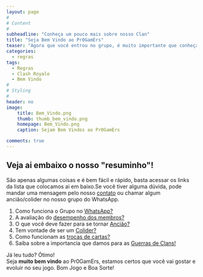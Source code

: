 ```yaml
---
layout: page
#
# Content
#
subheadline: "Conheça um pouco mais sobre nosso Clan"
title: "Seja Bem Vindo ao Pr0GamErs"
teaser: "Agora que você entrou no grupo, é muito importante que conheça as regras do Clan, do grupo no WhatsApp e como você pode fazer para conseguir patente de ancião ou colider. Desta forma, fizemos um resumo bem rápido pra vc entender tudo. "
categories:
  - regras
tags:
  - Regras
  - Clash Royale
  - Bem Vindo
#
# Styling
#
header: no
image:
    title: Bem_Vindo.png    
    thumb: thumb_bem_vindo.png
    homepage: Bem_Vindo.png    
    caption: Sejam Bem Vindos ao Pr0GamErs

comments: true    
---
```


## Veja ai embaixo o nosso "resuminho"!

São apenas algumas coisas e é bem fácil e rápido, basta acessar os links da lista que colocamos ai em baixo.Se você tiver alguma dúvida, pode mandar uma mensagem pelo nosso <a href="{{ site.url }}{{ site.baseurl }}/contato" target="_blank">contato</a> ou chamar algum ancião/colider no nosso grupo do WhatsApp.
<br>

<ol>
  
  <li>Como funciona o Grupo no <a href="{{ site.url }}{{ site.baseurl }}/regras/grupo_no_whatsapp" target="_blank">WhatsApp?</a></li>
  <li>A avaliação do <a href="{{ site.url }}{{ site.baseurl }}/regras/indice_de_merito" target="_blank">desempenho dos membros?</a></li>
  <li>O que você deve fazer para se tornar <a href="{{ site.url }}{{ site.baseurl }}/regras/como_ser_anciao" target="_blank">Ancião?</a></li>
  <li>Tem vontade de ser um <a href="{{ site.url }}{{ site.baseurl }}/regras/colider" target="_blank">Colider?</a></li>
  <li>Como funcionam as <a href="{{ site.url }}{{ site.baseurl }}/regras/trocas" target="_blank">trocas de cartas?</a> </li>
  <li>Saiba sobre a importancia que damos para as <a href="{{ site.url }}{{ site.baseurl }}/regras/guerra_de_clans" target="_blank">Guerras de Clans!</a></li>

</ol>

Já leu tudo? Ótimo!<br>
Seja <strong>muito bem vindo</strong> ao Pr0GamErs, estamos certos que você vai gostar e evoluir no seu jogo.
Bom Jogo e Boa Sorte!

